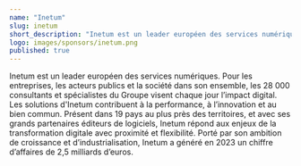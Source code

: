 ```yaml
---
name: "Inetum"
slug: inetum
short_description: "Inetum est un leader européen des services numériques. Pour les entreprises, les acteurs publics et la société dans son ensemble, les 28 000 consultants et spécialistes du Groupe visent chaque jour l’impact digital."
logo: images/sponsors/inetum.png  
published: true
---
```

Inetum est un leader européen des services numériques. Pour les entreprises, les acteurs publics et la société dans son ensemble, les 28 000 consultants et spécialistes du Groupe visent chaque jour l’impact digital. Les solutions d'Inetum contribuent à la performance, à l’innovation et au bien commun. Présent dans 19 pays au plus près des territoires, et avec ses grands partenaires éditeurs de logiciels, Inetum répond aux enjeux de la transformation digitale avec proximité et flexibilité. Porté par son ambition de croissance et d’industrialisation, Inetum a généré en 2023 un chiffre d’affaires de 2,5 milliards d’euros.
